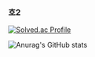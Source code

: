 ### 호2
[![Solved.ac Profile](http://mazassumnida.wtf/api/v2/generate_badge?boj=tbs01215)](https://solved.ac/tbs01215/)

![Anurag's GitHub stats](https://github-readme-stats.vercel.app/api?username=anuraghazra&show_icons=true&theme=radical)

<!--
**tbs01215/tbs01215** is a ✨ _special_ ✨ repository because its `README.md` (this file) appears on your GitHub profile.

Here are some ideas to get you started:

- 🔭 I’m currently working on ...
- 🌱 I’m currently learning ...
- 👯 I’m looking to collaborate on ...
- 🤔 I’m looking for help with ...
- 💬 Ask me about ...
- 📫 How to reach me: ...
- 😄 Pronouns: ...
- ⚡ Fun fact: ...
-->
